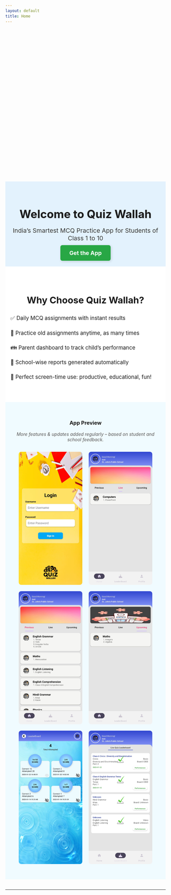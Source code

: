 ```yaml
---
layout: default
title: Home
---
```


<!-- 👇 Clean Slider with sliding transition -->

<div class="fade-slider">
  <img class="fade-slide" src="/assets/images/banner1.png" alt="Banner 1">
  <img class="fade-slide" src="/assets/images/banner2.png" alt="Banner 2">
  <img class="fade-slide" src="/assets/images/banner3.png" alt="Banner 3">
  <img class="fade-slide" src="/assets/images/banner4.png" alt="Banner 4">
  <img class="fade-slide" src="/assets/images/banner5.png" alt="Banner 5">
</div>

<style>
.fade-slider {
  position: relative;
  width: 100%;
  height: 480px; /* banner height */
  overflow: hidden;
}

.fade-slide {
  position: absolute;
  width: 100%;
  height: 100%;
  object-fit: cover;
  object-position: center;
  opacity: 0;
  transition: opacity 1s ease-in-out;
}

.fade-slide.active {
  opacity: 1;
  z-index: 1;
}
</style>

<script>
let fadeIndex = 0;
const slides = document.getElementsByClassName('fade-slide');

function showFadeSlides() {
  for (let i = 0; i < slides.length; i++) {
    slides[i].classList.remove("active");
  }
  fadeIndex++;
  if (fadeIndex > slides.length) { fadeIndex = 1 }
  slides[fadeIndex - 1].classList.add("active");
  setTimeout(showFadeSlides, 4000); // 4 seconds per slide
}

showFadeSlides();
</script>


<!-- Hero Title and Tagline Section -->
<section style="text-align: center; padding: 2rem 1rem; background-color: #e3f2fd;">
  <h1 style="font-size: 2.2rem; font-weight: 700; text-shadow: 1px 1px 2px rgba(0,0,0,0.1); margin-bottom: 0.5rem;">
    Welcome to Quiz Wallah
  </h1>
  <p style="font-size: 1.2rem; color: #333;">
    India’s Smartest MCQ Practice App for Students of Class 1 to 10
  </p>
  <div style="margin-top: 1.5rem;">
    <a href="#"
       style="background-color: #28a745; color: white; padding: 14px 28px; font-size: 1.1rem;
              text-decoration: none; border-radius: 6px; font-weight: bold;
              box-shadow: 2px 2px 8px rgba(0,0,0,0.15); transition: all 0.2s ease;"
       onmouseover="this.style.backgroundColor='#218838'; this.style.transform='scale(1.05)'"
       onmouseout="this.style.backgroundColor='#28a745'; this.style.transform='scale(1)'">
      Get the App
    </a>
  </div>
</section>



<!-- 👇 FEATURES SECTION -->
<!-- Why Choose Quiz Wallah Section -->
<section style="background-color: #ffffff; padding: 3rem 1rem;">
  <h2 style="text-align: center; font-size: 1.8rem; font-weight: 700; margin-bottom: 1.5rem;">
    Why Choose Quiz Wallah?
  </h2>
  <ul style="max-width: 800px; margin: auto; font-size: 1.05rem; line-height: 1.8; list-style: none; padding: 0;">
    <li style="margin-bottom: 1rem;">✅ Daily MCQ assignments with instant results</li>
    <li style="margin-bottom: 1rem;">🔁 Practice old assignments anytime, as many times</li>
    <li style="margin-bottom: 1rem;">👪 Parent dashboard to track child’s performance</li>
    <li style="margin-bottom: 1rem;">🏫 School-wise reports generated automatically</li>
    <li style="margin-bottom: 1rem;">🎯 Perfect screen-time use: productive, educational, fun!</li>
  </ul>
</section>



<!-- 👇 APP PREVIEW SECTION -->
<div style="background-color: #f0fbff; padding: 2rem 1rem;">
  <h3 style="text-align: center;">App Preview</h3>
  <p style="text-align: center; margin-top: 1rem; font-style: italic; color: #555;">
    More features & updates added regularly – based on student and school feedback.
  </p>

  <div style="display: flex; flex-wrap: wrap; justify-content: center; gap: 20px; padding: 1rem;">
    <img src="/assets/images/screenshot1.png" alt="Screenshot 1" style="width: 200px; border-radius: 8px;" />
    <img src="/assets/images/screenshot2.png" alt="Screenshot 2" style="width: 200px; border-radius: 8px;" />
    <img src="/assets/images/screenshot3.png" alt="Screenshot 3" style="width: 200px; border-radius: 8px;" />
    <img src="/assets/images/screenshot4.png" alt="Screenshot 4" style="width: 200px; border-radius: 8px;" />
    <img src="/assets/images/screenshot5.png" alt="Screenshot 5" style="width: 200px; border-radius: 8px;" />
    <img src="/assets/images/screenshot6.png" alt="Screenshot 6" style="width: 200px; border-radius: 8px;" />
  </div>
</div>

<hr style="margin: 2rem 0;" />
